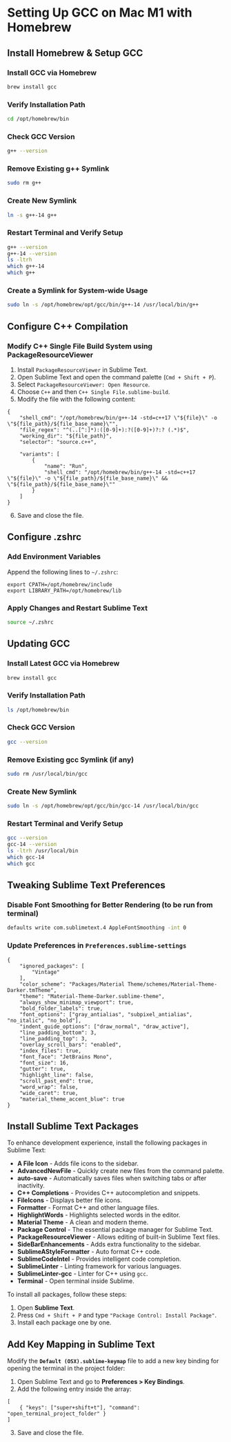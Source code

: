 # Setting Up GCC on Mac M1 with Homebrew

## Install Homebrew & Setup GCC

### Install GCC via Homebrew
```sh
brew install gcc
```

### Verify Installation Path
```sh
cd /opt/homebrew/bin
```

### Check GCC Version
```sh
g++ --version
```

### Remove Existing g++ Symlink
```sh
sudo rm g++
```

### Create New Symlink
```sh
ln -s g++-14 g++
```

### Restart Terminal and Verify Setup
```sh
g++ --version
g++-14 --version
ls -ltrh
which g++-14
which g++
```

### Create a Symlink for System-wide Usage
```sh
sudo ln -s /opt/homebrew/opt/gcc/bin/g++-14 /usr/local/bin/g++
```

## Configure C++ Compilation

### Modify C++ Single File Build System using PackageResourceViewer
1. Install `PackageResourceViewer` in Sublime Text.
2. Open Sublime Text and open the command palette (`Cmd + Shift + P`).
3. Select `PackageResourceViewer: Open Resource`.
4. Choose `C++` and then `C++ Single File.sublime-build`.
5. Modify the file with the following content:
```
{
	"shell_cmd": "/opt/homebrew/bin/g++-14 -std=c++17 \"${file}\" -o \"${file_path}/${file_base_name}\"",
	"file_regex": "^(..[^:]*):([0-9]+):?([0-9]+)?:? (.*)$",
	"working_dir": "${file_path}",
	"selector": "source.c++",

	"variants": [
		{
			"name": "Run",
			"shell_cmd": "/opt/homebrew/bin/g++-14 -std=c++17 \"${file}\" -o \"${file_path}/${file_base_name}\" && \"${file_path}/${file_base_name}\""
		}
	]
}
```
6. Save and close the file.

## Configure .zshrc

### Add Environment Variables
Append the following lines to `~/.zshrc`:
```
export CPATH=/opt/homebrew/include
export LIBRARY_PATH=/opt/homebrew/lib
```

### Apply Changes and Restart Sublime Text
```sh
source ~/.zshrc
```

## Updating GCC

### Install Latest GCC via Homebrew
```sh
brew install gcc
```

### Verify Installation Path
```sh
ls /opt/homebrew/bin
```

### Check GCC Version
```sh
gcc --version
```

### Remove Existing gcc Symlink (if any)
```sh
sudo rm /usr/local/bin/gcc
```

### Create New Symlink
```sh
sudo ln -s /opt/homebrew/opt/gcc/bin/gcc-14 /usr/local/bin/gcc
```

### Restart Terminal and Verify Setup
```sh
gcc --version
gcc-14 --version
ls -ltrh /usr/local/bin
which gcc-14
which gcc
```

## Tweaking Sublime Text Preferences

### Disable Font Smoothing for Better Rendering (to be run from terminal)
```sh
defaults write com.sublimetext.4 AppleFontSmoothing -int 0
```

### Update Preferences in `Preferences.sublime-settings`
```
{
    "ignored_packages": [
        "Vintage"
    ],
    "color_scheme": "Packages/Material Theme/schemes/Material-Theme-Darker.tmTheme",
    "theme": "Material-Theme-Darker.sublime-theme",
    "always_show_minimap_viewport": true,
    "bold_folder_labels": true,
    "font_options": ["gray_antialias", "subpixel_antialias", "no_italic", "no_bold"],
    "indent_guide_options": ["draw_normal", "draw_active"],
    "line_padding_bottom": 3,
    "line_padding_top": 3,
    "overlay_scroll_bars": "enabled",
    "index_files": true,
    "font_face": "JetBrains Mono",
    "font_size": 16,
    "gutter": true,
    "highlight_line": false,
    "scroll_past_end": true,
    "word_wrap": false,
    "wide_caret": true,
    "material_theme_accent_blue": true
}
```

## Install Sublime Text Packages

To enhance development experience, install the following packages in Sublime Text:

- **A File Icon** - Adds file icons to the sidebar.
- **AdvancedNewFile** - Quickly create new files from the command palette.
- **auto-save** - Automatically saves files when switching tabs or after inactivity.
- **C++ Completions** - Provides C++ autocompletion and snippets.
- **FileIcons** - Displays better file icons.
- **Formatter** - Format C++ and other language files.
- **HighlightWords** - Highlights selected words in the editor.
- **Material Theme** - A clean and modern theme.
- **Package Control** - The essential package manager for Sublime Text.
- **PackageResourceViewer** - Allows editing of built-in Sublime Text files.
- **SideBarEnhancements** - Adds extra functionality to the sidebar.
- **SublimeAStyleFormatter** - Auto format C++ code.
- **SublimeCodeIntel** - Provides intelligent code completion.
- **SublimeLinter** - Linting framework for various languages.
- **SublimeLinter-gcc** - Linter for C++ using `gcc`.
- **Terminal** - Open terminal inside Sublime.

To install all packages, follow these steps:

1. Open **Sublime Text**.
2. Press `Cmd + Shift + P` and type `"Package Control: Install Package"`.
3. Install each package one by one.


## Add Key Mapping in Sublime Text

Modify the **`Default (OSX).sublime-keymap`** file to add a new key binding for opening the terminal in the project folder:

1. Open Sublime Text and go to **Preferences > Key Bindings**.
2. Add the following entry inside the array:
```
[
	{ "keys": ["super+shift+t"], "command": "open_terminal_project_folder" }
]
```
3. Save and close the file.

